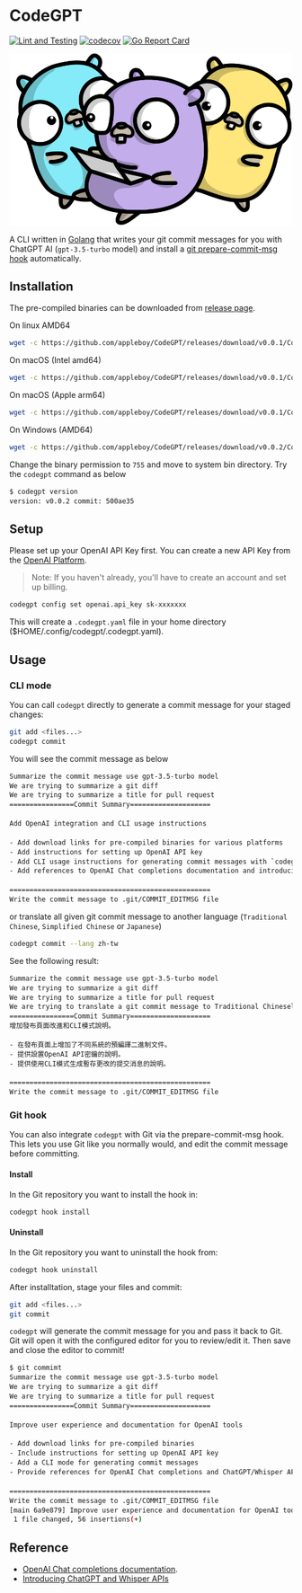 # CodeGPT

[![Lint and Testing](https://github.com/appleboy/CodeGPT/actions/workflows/testing.yml/badge.svg?branch=main)](https://github.com/appleboy/CodeGPT/actions/workflows/testing.yml)
[![codecov](https://codecov.io/gh/appleboy/CodeGPT/branch/main/graph/badge.svg)](https://codecov.io/gh/appleboy/CodeGPT)
[![Go Report Card](https://goreportcard.com/badge/github.com/appleboy/CodeGPT)](https://goreportcard.com/report/github.com/appleboy/CodeGPT)

![cover](./images/cover.png)

A CLI written in [Golang](https://go.dev) that writes your git commit messages for you with ChatGPT AI (`gpt-3.5-turbo` model) and install a [git prepare-commit-msg hook](https://git-scm.com/docs/githooks) automatically.

## Installation

The pre-compiled binaries can be downloaded from [release page](https://github.com/appleboy/CodeGPT/releases).

On linux AMD64

```sh
wget -c https://github.com/appleboy/CodeGPT/releases/download/v0.0.1/CodeGPT-0.0.2-linux-amd64 -O codegpt
```

On macOS (Intel amd64)

```sh
wget -c https://github.com/appleboy/CodeGPT/releases/download/v0.0.1/CodeGPT-0.0.2-darwin-amd64 -O codegpt
```

On macOS (Apple arm64)

```sh
wget -c https://github.com/appleboy/CodeGPT/releases/download/v0.0.1/CodeGPT-0.0.2-darwin-arm64 -O codegpt
```

On Windows (AMD64)

```sh
wget -c https://github.com/appleboy/CodeGPT/releases/download/v0.0.2/CodeGPT-0.0.2-windows-amd64.exe -O codegpt.exe
```

Change the binary permission to `755` and move to system bin directory. Try the `codegpt` command as below

```sh
$ codegpt version
version: v0.0.2 commit: 500ae35
```

## Setup

Please set up your OpenAI API Key first. You can create a new API Key from the [OpenAI Platform](https://platform.openai.com/account/api-keys).

> Note: If you haven't already, you'll have to create an account and set up billing.

```sh
codegpt config set openai.api_key sk-xxxxxxx
```

This will create a `.codegpt.yaml` file in your home directory ($HOME/.config/codegpt/.codegpt.yaml).

## Usage

### CLI mode

You can call `codegpt` directly to generate a commit message for your staged changes:

```sh
git add <files...>
codegpt commit
```

You will see the commit message as below

```sh
Summarize the commit message use gpt-3.5-turbo model
We are trying to summarize a git diff
We are trying to summarize a title for pull request
================Commit Summary====================

Add OpenAI integration and CLI usage instructions

- Add download links for pre-compiled binaries for various platforms
- Add instructions for setting up OpenAI API key
- Add CLI usage instructions for generating commit messages with `codegpt`
- Add references to OpenAI Chat completions documentation and introducing ChatGPT and Whisper APIs

==================================================
Write the commit message to .git/COMMIT_EDITMSG file
```

or translate all given git commit message to another language (`Traditional Chinese`, `Simplified Chinese` or `Japanese`)

```sh
codegpt commit --lang zh-tw
```

See the following result:

```sh
Summarize the commit message use gpt-3.5-turbo model
We are trying to summarize a git diff
We are trying to summarize a title for pull request
We are trying to translate a git commit message to Traditional Chineselanguage
================Commit Summary====================
增加發布頁面改進和CLI模式說明。

- 在發布頁面上增加了不同系統的預編譯二進制文件。
- 提供設置OpenAI API密鑰的說明。
- 提供使用CLI模式生成暫存更改的提交消息的說明。

==================================================
Write the commit message to .git/COMMIT_EDITMSG file
```

### Git hook

You can also integrate `codegpt` with Git via the prepare-commit-msg hook. This lets you use Git like you normally would, and edit the commit message before committing.

#### Install

In the Git repository you want to install the hook in:

```sh
codegpt hook install
```

#### Uninstall

In the Git repository you want to uninstall the hook from:

```sh
codegpt hook uninstall
```

After installtation, stage your files and commit:

```sh
git add <files...>
git commit
```

`codegpt` will generate the commit message for you and pass it back to Git. Git will open it with the configured editor for you to review/edit it. Then save and close the editor to commit!

```sh
$ git commimt
Summarize the commit message use gpt-3.5-turbo model
We are trying to summarize a git diff
We are trying to summarize a title for pull request
================Commit Summary====================

Improve user experience and documentation for OpenAI tools

- Add download links for pre-compiled binaries
- Include instructions for setting up OpenAI API key
- Add a CLI mode for generating commit messages
- Provide references for OpenAI Chat completions and ChatGPT/Whisper APIs

==================================================
Write the commit message to .git/COMMIT_EDITMSG file
[main 6a9e879] Improve user experience and documentation for OpenAI tools
 1 file changed, 56 insertions(+)
```

## Reference

* [OpenAI Chat completions documentation](https://platform.openai.com/docs/guides/chat).
* [Introducing ChatGPT and Whisper APIs](https://openai.com/blog/introducing-chatgpt-and-whisper-apis)
